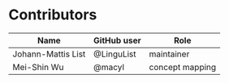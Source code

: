 # Contributors

Name | GitHub user | Role
--- | --- | ---
Johann-Mattis List | @LinguList | maintainer
Mei-Shin Wu | @macyl | concept mapping
